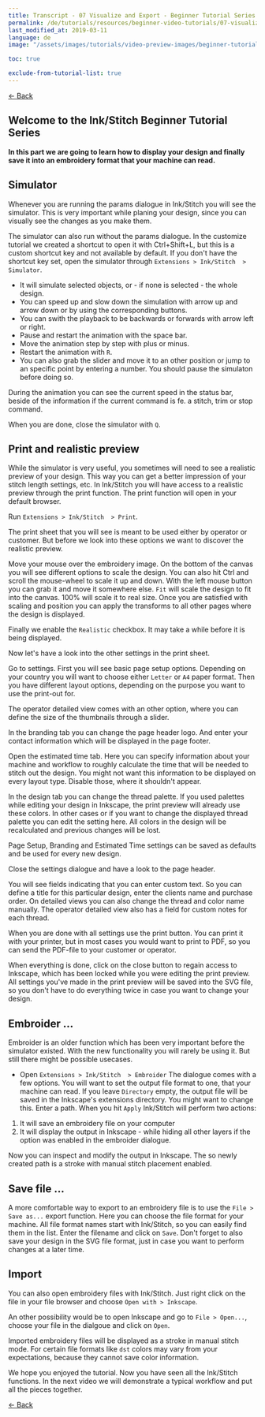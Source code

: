 ```yaml
---
title: Transcript - 07 Visualize and Export - Beginner Tutorial Series
permalink: /de/tutorials/resources/beginner-video-tutorials/07-visualize-export-transcript
last_modified_at: 2019-03-11
language: de
image: "/assets/images/tutorials/video-preview-images/beginner-tutorial-series.png"

toc: true

exclude-from-tutorial-list: true
---
```

[← Back](/de/tutorials/resources/beginner-video-tutorials/)

## Welcome to the Ink/Stitch Beginner Tutorial Series

**In this part we are going to learn how to display your design and finally save it into an embroidery format that your machine can read.**

## Simulator

Whenever you are running the params dialogue in Ink/Stitch you will see the simulator.
This is very important while planing your design, since you can visually see the changes as you make them.

The simulator can also run without the params dialogue. In the customize tutorial we created a shortcut to open it with Ctrl+Shift+L, but this is a custom shortcut key and not available by default.
If you don't have the shortcut key set, open the simulator through `Extensions > Ink/Stitch  > Simulator`.

- It will simulate selected objects, or - if none is selected - the whole design.
- You can speed up and slow down the simulation with arrow up and arrow down or by using the corresponding buttons.
- You can swith the playback to be backwards or forwards with arrow left or right.
- Pause and restart the animation with the space bar.
- Move the animation step by step with plus or minus.
- Restart the animation with `R`.
- You can also grab the slider and move it to an other position or jump to an specific point by entering a number.
  You should pause the simulaton before doing so.

During the animation you can see the current speed in the status bar, beside of the information if the current command is fe. a stitch, trim or stop command.

When you are done, close the simulator with `Q`.

## Print and realistic preview

While the simulator is very useful, you sometimes will need to see a realistic preview of your design. This way you can get a better impression of your stitch length settings, etc.
In Ink/Stitch you will have access to a realistic preview through the print function. The print function will open in your default browser.

Run `Extensions > Ink/Stitch  > Print`.

The print sheet that you will see is meant to be used either by operator or customer. But before we look into these options we want to discover the realistic preview.

Move your mouse over the embroidery image. On the bottom of the canvas you will see different options to scale the design.
You can also hit Ctrl and scroll the mouse-wheel to scale it up and down. With the left mouse button you can grab it and move it somewhere else.
`Fit` will scale the design to fit into the canvas. 100% will scale it to real size. Once you are satisfied with scaling and position you can apply the transforms to all other pages where the design is displayed.

Finally we enable the `Realistic` checkbox. It may take a while before it is being displayed.

Now let's have a look into the other settings in the print sheet.

Go to settings.
First you will see basic page setup options. Depending on your country you will want to choose either `Letter` or `A4` paper format.
Then you have different layout options, depending on the purpose you want to use the print-out for.

The operator detailed view comes with an other option, where you can define the size of the thumbnails through a slider.

In the branding tab you can change the page header logo. And enter your contact information which will be displayed in the page footer.

Open the estimated time tab. Here you can specify information about your machine and workflow to roughly calculate the time that will be needed to stitch out the design.
You might not want this information to be displayed on every layout type. Disable those, where it shouldn't appear.

In the design tab you can change the thread palette. If you used palettes while editing your design in Inkscape, the print preview will already use these colors. In other cases or if you want to change the displayed thread palette you can edit the setting here. All colors in the design will be recalculated and previous changes will be lost.

Page Setup, Branding and Estimated Time settings can be saved as defaults and be used for every new design.

Close the settings dialogue and have a look to the page header.

You will see fields indicating that you can enter custom text. So you can define a title for this particular design, enter the clients name and purchase order.
On detailed views you can also change the thread and color name manually.
The operator detailed view also has a field for custom notes for each thread.

When you are done with all settings use the print button. You can print it with your printer, but in most cases you would want to print to PDF, so you can send the PDF-file to your customer or operator.

When everything is done, click on the close button to regain access to Inkscape, which has been locked while you were editing the print preview.
All settings you've made in the print preview will be saved into the SVG file, so you don't have to do everything twice in case you want to change your design.

## Embroider ...

Embroider is an older function which has been very important before the simulator existed. With the new functionality you will rarely be using it. But still there might be possible usecases.
* Open `Extensions > Ink/Stitch  > Embroider`
The dialogue comes with a few options. You will want to set the output file format to one, that your machine can read. If you leave `Directory` empty, the output file will be saved in the Inkscape's extensions directory. You might want to change this. Enter a path.
When you hit `Apply` Ink/Stitch will perform two actions:
1. It will save an embroidery file on your computer
2. It will display the output in Inkscape - while hiding all other layers if the option was enabled in the embroider dialogue.

Now you can inspect and modify the output in Inkscape. The so newly created path is a stroke with manual stitch placement enabled.

## Save file ...

A more comfortable way to export to an embroidery file is to use the `File > Save as...` export function.
Here you can choose the file format for your machine. All file format names start with Ink/Stitch, so you can easily find them in the list.
Enter the filename and click on `Save`.
Don't forget to also save your design in the SVG file format, just in case you want to perform changes at a later time.

## Import

You can also open embroidery files with Ink/Stitch.
Just right click on the file in your file browser and choose `Open with > Inkscape`.

An other possibility would be to open Inkscape and go to `File > Open...`, choose your file in the dialgoue and click on `Open`.

Imported embroidery files will be displayed as a stroke in manual stitch mode.
For certain file formats like `dst` colors may vary from your expectations, because they cannot save color information.

We hope you enjoyed the tutorial. Now you have seen all the Ink/Stitch functions.
In the next video we will demonstrate a typical workflow and put all the pieces together.

[← Back](/tutorials/resources/beginner-video-tutorials/)
